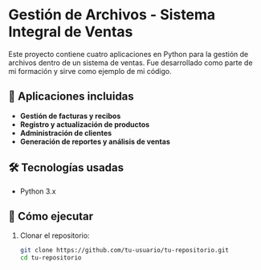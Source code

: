 # Gestión de Archivos - Sistema Integral de Ventas

Este proyecto contiene cuatro aplicaciones en Python para la gestión de archivos dentro de un sistema de ventas. Fue desarrollado como parte de mi formación y sirve como ejemplo de mi código.

## 📂 Aplicaciones incluidas
- **Gestión de facturas y recibos**  
- **Registro y actualización de productos**  
- **Administración de clientes**  
- **Generación de reportes y análisis de ventas**  

## 🛠 Tecnologías usadas
- Python 3.x  

## 🚀 Cómo ejecutar
1. Clonar el repositorio:  
   ```bash
   git clone https://github.com/tu-usuario/tu-repositorio.git
   cd tu-repositorio

